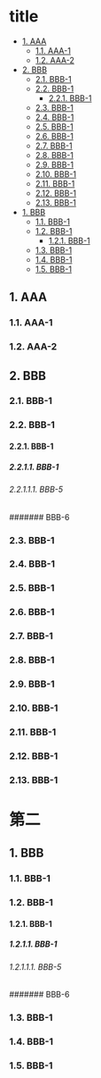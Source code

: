 ﻿# title

<!-- TOC tocDepth:2..4 chapterDepth:2..6 anchorMode:github -->

- [1. AAA](#user-content-1-aaa)
    - [1.1. AAA-1](#user-content-11-aaa-1)
    - [1.2. AAA-2](#user-content-12-aaa-2)
- [2. BBB](#user-content-2-bbb)
    - [2.1. BBB-1](#user-content-21-bbb-1)
    - [2.2. BBB-1](#user-content-22-bbb-1)
        - [2.2.1. BBB-1](#user-content-221-bbb-1)
    - [2.3. BBB-1](#user-content-23-bbb-1)
    - [2.4. BBB-1](#user-content-24-bbb-1)
    - [2.5. BBB-1](#user-content-25-bbb-1)
    - [2.6. BBB-1](#user-content-26-bbb-1)
    - [2.7. BBB-1](#user-content-27-bbb-1)
    - [2.8. BBB-1](#user-content-28-bbb-1)
    - [2.9. BBB-1](#user-content-29-bbb-1)
    - [2.10. BBB-1](#user-content-210-bbb-1)
    - [2.11. BBB-1](#user-content-211-bbb-1)
    - [2.12. BBB-1](#user-content-212-bbb-1)
    - [2.13. BBB-1](#user-content-213-bbb-1)
- [1. BBB](#user-content-1-bbb)
    - [1.1. BBB-1](#user-content-11-bbb-1)
    - [1.2. BBB-1](#user-content-12-bbb-1)
        - [1.2.1. BBB-1](#user-content-121-bbb-1)
    - [1.3. BBB-1](#user-content-13-bbb-1)
    - [1.4. BBB-1](#user-content-14-bbb-1)
    - [1.5. BBB-1](#user-content-15-bbb-1)

<!-- /TOC -->

## 1. AAA

### 1.1. AAA-1

### 1.2. AAA-2

## 2. BBB

### 2.1. BBB-1

### 2.2. BBB-1

<!-- omit in toc -->
#### 2.2.1. BBB-1

##### 2.2.1.1. BBB-1

###### 2.2.1.1.1. BBB-5

####### BBB-6

### 2.3. BBB-1

### 2.4. BBB-1

### 2.5. BBB-1

### 2.6. BBB-1

### 2.7. BBB-1

### 2.8. BBB-1

### 2.9. BBB-1

### 2.10. BBB-1

### 2.11. BBB-1

### 2.12. BBB-1

### 2.13. BBB-1

# 第二

## 1. BBB

### 1.1. BBB-1

### 1.2. BBB-1

#### 1.2.1. BBB-1

##### 1.2.1.1. BBB-1

###### 1.2.1.1.1. BBB-5

####### BBB-6

### 1.3. BBB-1

### 1.4. BBB-1

### 1.5. BBB-1